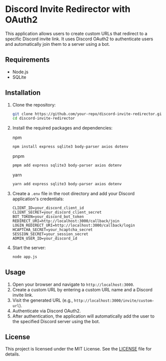 # Discord Invite Redirector with OAuth2

This application allows users to create custom URLs that redirect to a specific Discord invite link. It uses Discord OAuth2 to authenticate users and automatically join them to a server using a bot.

## Requirements

- Node.js
- SQLite

## Installation

1. Clone the repository:
    ```sh
    git clone https://github.com/your-repo/discord-invite-redirector.git
    cd discord-invite-redirector
    ```

2. Install the required packages and dependencies:

    npm     
    ```sh
    npm install express sqlite3 body-parser axios dotenv
    ```
    
    pnpm
    ```sh
    pmpm add express sqlite3 body-parser axios dotenv
    ```
    
    yarn
    ```sh
    yarn add express sqlite3 body-parser axios dotenv
    ```

4. Create a `.env` file in the root directory and add your Discord application's credentials:
    ```env
    CLIENT_ID=your_discord_client_id
    CLIENT_SECRET=your_discord_client_secret
    BOT_TOKEN=your_discord_bot_token
    REDIRECT_URI=http://localhost:3000/callback/join
    LOGIN_REDIRECT_URI=http://localhost:3000/callback/login
    HCAPTCHA_SECRET=your_hcaptcha_secret
    SESSION_SECRET=your_session_secret
    ADMIN_USER_ID=your_discord_id
    ```

5. Start the server:
    ```sh
    node app.js
    ```

## Usage

1. Open your browser and navigate to `http://localhost:3000`.
2. Create a custom URL by entering a custom URL name and a Discord invite link.
3. Visit the generated URL (e.g., `http://localhost:3000/invite/custom-url`).
4. Authenticate via Discord OAuth2.
5. After authentication, the application will automatically add the user to the specified Discord server using the bot.

## License

This project is licensed under the MIT License. See the [LICENSE](LICENSE) file for details.
